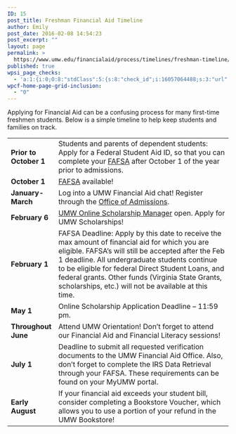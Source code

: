 ```yaml
---
ID: 15
post_title: Freshman Financial Aid Timeline
author: Emily
post_date: 2016-02-08 14:54:23
post_excerpt: ""
layout: page
permalink: >
  https://www.umw.edu/financialaid/process/timelines/freshman-timeline/
published: true
wpsi_page_checks:
  - 'a:1:{i:0;O:8:"stdClass":5:{s:8:"check_id";i:16057064488;s:3:"url";s:68:"http://www.umw.edu/financialaid/process/timelines/freshman-timeline/";s:6:"status";s:8:"checking";s:6:"_links";O:8:"stdClass":1:{s:9:"pagecheck";s:65:"https://api.siteimprove.com/v1/sites/448702/pagecheck/16057064488";}s:4:"time";i:1458149839;}}'
wpcf-home-page-grid-inclusion:
  - "0"
---
```

Applying for Financial Aid can be a confusing process for many first-time freshmen students. Below is a simple timeline to help keep students and families on track.
<table width="99%">
<tbody>
<tr>
<td width="20%"><strong>Prior to October 1
</strong></td>
<td width="80%">Students and parents of dependent students: Apply for a Federal Student Aid ID, so that you can complete your <a href="https://fsaid.ed.gov">FAFSA</a> after October 1 of the year prior to admissions.</td>
</tr>
<tr>
<td><strong>October 1
</strong></td>
<td><a href="https://fafsa.ed.gov/">FAFSA</a> available!</td>
</tr>
<tr>
<td><strong>January-March</strong></td>
<td>Log into a UMW Financial Aid chat! Register through the <a href="http://www.umw.edu/admissions/">Office of Admissions</a>.</td>
</tr>
<tr>
<td><strong>February 6</strong></td>
<td><a href="https://umw.scholarships.ngwebsolutions.com">UMW Online Scholarship Manager</a> open. Apply for UMW Scholarships!</td>
</tr>
<tr>
<td><strong>February 1</strong></td>
<td>FAFSA Deadline: Apply by this date to receive the max amount of financial aid for which you are eligible. FAFSA’s will still be accepted after the Feb 1 deadline. All undergraduate students continue to be eligible for federal Direct Student Loans, and federal grants. Other funds (Virginia State Grants, scholarships, etc.) will not be available at this time.</td>
</tr>
<tr>
<td><strong>May 1</strong></td>
<td>Online Scholarship Application Deadline – 11:59 pm.</td>
</tr>
<tr>
<td><strong>Throughout June</strong></td>
<td>Attend UMW Orientation! Don’t forget to attend our Financial Aid and Financial Literacy sessions!</td>
</tr>
<tr>
<td><strong>July 1</strong></td>
<td>Deadline to submit all requested verification documents to the UMW Financial Aid Office. Also, don’t forget to complete the IRS Data Retrieval through your FAFSA. These requirements can be found on your MyUMW portal.</td>
</tr>
<tr>
<td><strong>Early August</strong></td>
<td>If your financial aid exceeds your student bill, consider completing a Bookstore Voucher, which allows you to use a portion of your refund in the UMW Bookstore!</td>
</tr>
</tbody>
</table>